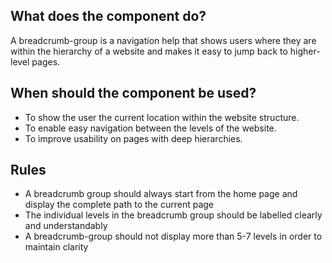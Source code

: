 
## What does the component do?
A breadcrumb-group is a navigation help that shows users where they are within the hierarchy of a website and makes it easy to jump back to higher-level pages.

## When should the component be used?
* To show the user the current location within the website structure.
* To enable easy navigation between the levels of the website.
* To improve usability on pages with deep hierarchies.

## Rules
* A breadcrumb group should always start from the home page and display the complete path to the current page
* The individual levels in the breadcrumb group should be labelled clearly and understandably
* A breadcrumb-group should not display more than 5-7 levels in order to maintain clarity
